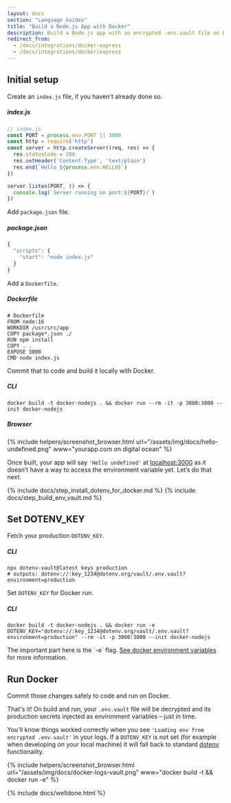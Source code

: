 ```yaml
---
layout: docs
section: "Language Guides"
title: "Build a Node.js App with Docker"
description: Build a Node.js app with an encrypted .env.vault file on Docker.
redirect_from:
  - /docs/integrations/docker-express
  - /docs/integrations/docker/express
---
```


## Initial setup

Create an `index.js` file, if you haven't already done so.

##### index.js
```js
// index.js
const PORT = process.env.PORT || 3000
const http = require('http')
const server = http.createServer((req, res) => {
  res.statusCode = 200
  res.setHeader('Content-Type', 'text/plain')
  res.end(`Hello ${process.env.HELLO}`)
})

server.listen(PORT, () => {
  console.log(`Server running on port:${PORT}/`)
})
```

Add `package.json` file.

##### package.json
```js
{
  "scripts": {
    "start": "node index.js"
  }
}
```

Add a `Dockerfile`.

##### Dockerfile
```shell
# Dockerfile
FROM node:16
WORKDIR /usr/src/app
COPY package*.json ./
RUN npm install
COPY . .
EXPOSE 3000
CMD node index.js
```

Commit that to code and build it locally with Docker.

##### CLI
```shell
docker build -t docker-nodejs . && docker run --rm -it -p 3000:3000 --init docker-nodejs
```

##### Browser
{% include helpers/screenshot_browser.html url="/assets/img/docs/hello-undefined.png" www="yourapp.com on digital ocean" %}

Once built, your app will say `'Hello undefined'` at [localhost:3000](http://localhost:3000) as it doesn’t have a way to access the environment variable yet. Let’s do that next.

{% include docs/step_install_dotenv_for_docker.md %}
{% include docs/step_build_env_vault.md %}

## Set DOTENV_KEY

Fetch your production `DOTENV_KEY`.

##### CLI
```shell
npx dotenv-vault@latest keys production
# outputs: dotenv://:key_1234@dotenv.org/vault/.env.vault?environment=production
```

Set `DOTENV_KEY` for Docker run.

##### CLI
```shell
docker build -t docker-nodejs . && docker run -e DOTENV_KEY="dotenv://:key_1234@dotenv.org/vault/.env.vault?environment=production" --rm -it -p 3000:3000 --init docker-nodejs
```
<div class="alert alert-info" role="alert">
The important part here is the `-e` flag. <a href="https://docs.docker.com/engine/reference/run/#env-environment-variables">See docker environment variables</a> for more information.
</div>

## Run Docker

Commit those changes safely to code and run on Docker.

That's it! On build and run, your `.env.vault` file will be decrypted and its production secrets injected as environment variables – just in time.

You'll know things worked correctly when you see `'Loading env from encrypted .env.vault'` in your logs. If a `DOTENV_KEY` is not set (for example when developing on your local machine) it will fall back to standard [dotenv](https://github.com/motdotla/dotenv) functionality.

{% include helpers/screenshot_browser.html url="/assets/img/docs/docker-logs-vault.png" www="docker build -t && docker run -e" %}

{% include docs/welldone.html %}

